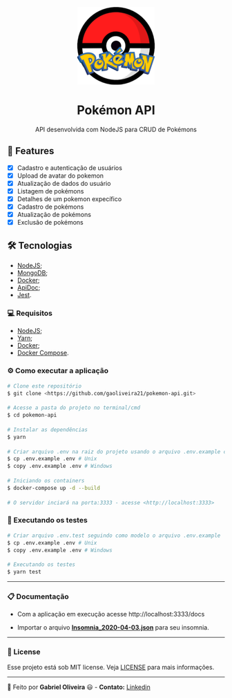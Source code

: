 <p align="center">
  <img src="./.github/pokemon-icon.png">
</p>
<h1 align="center">Pokémon API</h1>

<p align="center">API desenvolvida com NodeJS para CRUD de Pokémons</p>

## :rocket: Features

- [X] Cadastro e autenticação de usuários
- [X] Upload de avatar do pokemon
- [X] Atualização de dados do usuário
- [X] Listagem de pokémons
- [X] Detalhes de um pokemon expecífico
- [X] Cadastro de pokémons
- [X] Atualização de pokémons
- [X] Exclusão de pokémons

## :hammer_and_wrench: Tecnologias

- [NodeJS](https://nodejs.org/en/);
- [MongoDB](https://www.mongodb.com/);
- [Docker](https://www.docker.com/);
- [ApiDoc](https://apidocjs.com/);
- [Jest](https://jestjs.io/).

### :computer: Requisitos

- [NodeJS](https://nodejs.org/en/);
- [Yarn](https://classic.yarnpkg.com/pt-BR/docs/install/#debian-stable);
- [Docker](https://docs.docker.com/get-docker/);
- [Docker Compose](https://docs.docker.com/compose/install/).

### ⚙️ Como executar a aplicação

```bash
# Clone este repositório
$ git clone <https://github.com/gaoliveira21/pokemon-api.git>

# Acesse a pasta do projeto no terminal/cmd
$ cd pokemon-api

# Instalar as dependências
$ yarn

# Criar arquivo .env na raiz do projeto usando o arquivo .env.example como modelo
$ cp .env.example .env # Unix
$ copy .env.example .env # Windows

# Iniciando os containers
$ docker-compose up -d --build

# O servidor inciará na porta:3333 - acesse <http://localhost:3333>
```

### :wrench: Executando os testes

```bash
# Criar arquivo .env.test seguindo como modelo o arquivo .env.example
$ cp .env.example .env # Unix
$ copy .env.example .env # Windows

# Executando os testes
$ yarn test
```

---

### :clipboard: Documentação

- Com a aplicação em execução acesse http://localhost:3333/docs

- Importar o arquivo **[Insomnia_2020-04-03.json](https://github.com/gaoliveira21/pokemon-api/tree/master/docs)** para seu insomnia.

---

### :memo: License
Esse projeto está sob MIT license. Veja [LICENSE](https://github.com/gaoliveira21/bootcamp-gostack-fastfeet-api/blob/master/LICENSE.md) para mais informações.

---

:construction_worker: Feito por **Gabriel Oliveira** :smiley: - **Contato:** <a href="https://www.linkedin.com/in/gabriel-jos%C3%A9-de-oliveira-633962197/">Linkedin</a>
